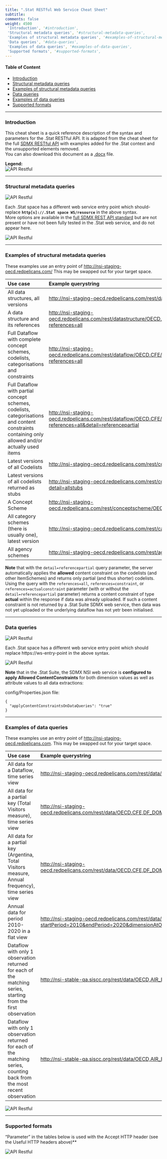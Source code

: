```yaml
---
title: ".Stat RESTful Web Service Cheat Sheet"
subtitle: 
comments: false
weight: 4500
 'Introduction', '#introduction',
 'Structural metadata queries', '#structural-metadata-queries',
 'Examples of structural metadata queries', '#examples-of-structural-metadata-queries',
 'Data queries', '#data-queries',
 'Examples of data queries', '#examples-of-data-queries',
 'Supported formats', '#supported-formats',
---
```


#### Table of Content
- [Introduction](#introduction)
- [Structural metadata queries](#structural-metadata-queries)
- [Examples of structural metadata queries](#examples-of-structural-metadata-queries)
- [Data queries](#data-queries)
- [Examples of data queries](#examples-of-data-queries)
- [Supported formats](#supported-formats)

---

### Introduction
This cheat sheet is a quick reference description of the syntax and parameters for the .Stat RESTful API. It is adapted from the cheat sheet for the full [SDMX RESTful API](https://github.com/sdmx-twg/sdmx-rest/blob/master/v2_1/ws/rest/docs/rest_cheat_sheet.pdf?raw=true) with examples added for the .Stat context and the unsupported elements removed.  
You can also download this document as a [.docx](https://gitlab.com/sis-cc/dotstatsuite-documentation/-/blob/9256239f1128a36174c7214c2aa316a22ffdf9e1/content/dotStat_REST_Cheat_Sheet.docx) file.

**Legend:**  
![API Restful](/dotstatsuite-documentation/images/api-resftul1.png)

---

### Structural metadata queries

![API Restful](/dotstatsuite-documentation/images/api-resftul2.png)

Each .Stat space has a different web service entry point which should- replace **`http[s]://.Stat space WS/resource`** in the above syntax.  
More options are available in the [full SDMX REST API standard](https://github.com/sdmx-twg/sdmx-rest/blob/master/v2_1/ws/rest/docs/rest_cheat_sheet.pdf?raw=true) but are not present or have not been fully tested in the .Stat web service, and do not appear here.  

![API Restful](/dotstatsuite-documentation/images/api-resftul3.png)

---

### Examples of structural metadata queries  
These examples use an entry point of http://nsi-staging-oecd.redpelicans.com/ This may be swapped out for your target space.

| Use case | Example querystring |
|:-------------|:-------------|
| All data structures, all versions | http://nsi-staging-oecd.redpelicans.com/rest/datastructure/all/all/all |
| A data structure and its references | http://nsi-staging-oecd.redpelicans.com/rest/datastructure/OECD.CFE/DSD_TOURISM_TRIPS/5.0?references=all |
| Full Dataflow with complete concept schemes, codelists, categorisations and constraints | http://nsi-staging-oecd.redpelicans.com/rest/dataflow/OECD.CFE/DF_DOMESTIC_TOURISM/5.0?references=all |
| Full Dataflow with partial concept schemes, codelists, categorisations and content constraints containing only allowed and/or actually used items | http://nsi-staging-oecd.redpelicans.com/rest/dataflow/OECD.CFE/DF_DOMESTIC_TOURISM/5.0?references=all&detail=referencepartial |
| Latest versions of all Codelists | http://nsi-staging-oecd.redpelicans.com/rest/codelist/all/all/latest |
| Latest versions of all codelists returned as stubs | http://nsi-staging-oecd.redpelicans.com/rest/codelist/all/all/latest?detail=allstubs |
| A Concept Scheme | http://nsi-staging-oecd.redpelicans.com/rest/conceptscheme/OECD.CFE/CS_TOURISM/latest |
| All category schemes (there is usually one), latest version | http://nsi-staging-oecd.redpelicans.com/rest/categoryscheme/all/all/latest |
| All agency schemes | http://nsi-staging-oecd.redpelicans.com/rest/agencyscheme/all/all/all |

**Note** that with the `detail=referencepartial` query parameter, the server automatically applies the **allowed** content constraint on the codelists (and other ItemSchemes) and returns only partial (and thus shorter) codelists.  
Using the query with the `references=all`, `references=constraint`, or `references=actualconstraint` parameter (with or without the `detail=referencepartial` parameter) returns a content constraint of type **actual** within the response if data was already uploaded. If such a content constraint is not returned by a .Stat Suite SDMX web service, then data was not yet uploaded or the underlying dataflow has not yetr been initialised.

---

### Data queries

![API Restful](/dotstatsuite-documentation/images/api-resftul4.png)

Each .Stat space has a different web service entry point which should replace https://ws-entry-point in the above syntax.  

![API Restful](/dotstatsuite-documentation/images/api-resftul5.png)

**Note** that in the .Stat Suite, the SDMX NSI web service is **configured to apply Allowed ContentConstraints** for both dimension values as well as attribute values to all data extractions:

config/Properties.json file:
```
{
  "applyContentConstraintsOnDataQueries": "true"
}
```

---

### Examples of data queries
These examples use an entry point of http://nsi-staging-oecd.redpelicans.com. This may be swapped out for your target space.  

| Use case | Example querystring |
|:-------------|:-------------|
| All data for a Dataflow, time series view | http://nsi-staging-oecd.redpelicans.com/rest/data/OECD.CFE,DF_DOMESTIC_TOURISM,5.0 |
| All data for a partial key (Total Visitors measure), time series view | http://nsi-staging-oecd.redpelicans.com/rest/data/OECD.CFE,DF_DOMESTIC_TOURISM,5.0/..TOTAL_VISITORS........ |
| All data for a partial key (Argentina, Total Visitors measure, Annual frequency), time series view | http://nsi-staging-oecd.redpelicans.com/rest/data/OECD.CFE,DF_DOMESTIC_TOURISM,5.0/AR..TOTAL_VISITORS........A |
| Annual data for period 2010-2020 in a flat view | http://nsi-staging-oecd.redpelicans.com/rest/data/OECD.CFE,DF_DOMESTIC_TOURISM,5.0/.........A?startPeriod=2010&endPeriod=2020&dimensionAtObservation=AllDimensions |
| Dataflow with only 1 observation returned for each of the matching series, starting from the first observation | http://nsi-stable-qa.siscc.org/rest/data/OECD,AIR_EMISSIONS_DF,1.0/all?firstNObservations=1 |
| Dataflow with only 1 observation returned for each of the matching series, counting back from the most recent observation | http://nsi-stable-qa.siscc.org/rest/data/OECD,AIR_EMISSIONS_DF,1.0/all?lastNObservations=1 |

![API Restful](/dotstatsuite-documentation/images/api-resftul6.png)

---

### Supported formats
“Parameter” in the tables below is used with the Accept HTTP header (see the Useful HTTP headers above)**  

![API Restful](/dotstatsuite-documentation/images/api-resftul7.png)
